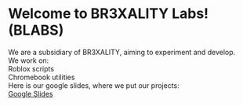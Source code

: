 # Welcome to BR3XALITY Labs! (BLABS)  
We are a subsidiary of BR3XALITY, aiming to experiment and develop.  
We work on:  
Roblox scripts  
Chromebook utilities  
Here is our google slides, where we put our projects:  
[Google Slides](https://docs.google.com/presentation/d/1gQsksveir8wOArSx1_64riFyxtQ3ObH-CFA_w4fWh8o/edit?usp=sharing)
